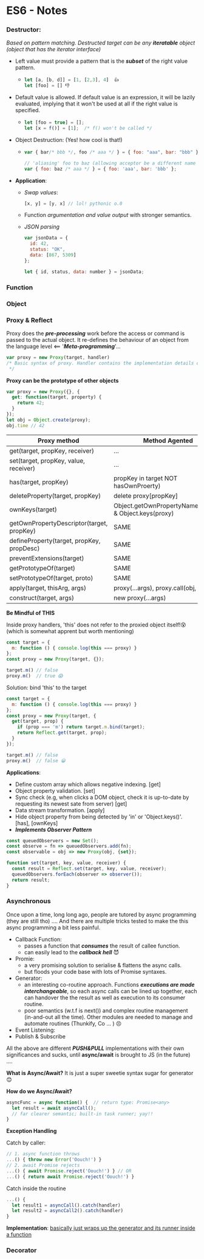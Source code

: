 # ES6 - Notes

### **Destructor**:

*Based on pattern matching. Destructed target can be any **iteratable** object (object that has the iterator interface)*

* Left value must provide a pattern that is the ***subset***  of the right value pattern.

  * ```javascript
    let [a, [b, d]] = [1, [2,3], 4]  👍
    let [foo] = [] 👎
    ```

* Default value is allowed. If default value is an expression, it will be lazily evaluated, implying that it won't be used at all if the right value is specified.

  * ```javascript
    let [foo = true] = [];
    let [x = f()] = [1];  /* f() won't be called */
    ```

* Object Destruction: (Yes! how cool is that!)

  * ```javascript
    var { bar/* bbb */, foo /* aaa */ } = { foo: "aaa", bar: "bbb" };

    // 'aliasing' foo to baz (allowing acceptor be a different name from the target 😃)
    var { foo: baz /* aaa */ } = { foo: 'aaa', bar: 'bbb' };
    ```

* **Application**:

  * *Swap values*: 

    ```javascript
    [x, y] = [y, x] // lol! pythonic o.0
    ```

  * Function *argumentation and value output* with stronger semantics. 

  * *JSON parsing*

    ```javascript
    var jsonData = {
      id: 42,
      status: "OK",
      data: [867, 5309]
    };

    let { id, status, data: number } = jsonData;
    ```

### Function



### Object



### Proxy & Reflect

Proxy does the ***pre-processing*** work before the access or command is passed to the actual object.  It re-defines the behaviour of an object from the language level <== '***Meta-programming***'… 

```javascript
var proxy = new Proxy(target, handler)
/* Basic syntax of proxy. Handler contains the implementation details of overloaded methods. (get, set ... )
 */
```



**Proxy can be the prototype of other objects**

```javascript
var proxy = new Proxy({}, {
  get: function(target, property) {
    return 42;
  }
});
let obj = Object.create(proxy);
obj.time // 42
```



| Proxy method                             | Method Agented                           |
| ---------------------------------------- | ---------------------------------------- |
| get(target, propKey, receiver)           | …                                        |
| set(target, propKey, value, receiver)    | …                                        |
| has(target, propKey)                     | propKey in target NOT hasOwnProerty)     |
| deleteProperty(target, propKey)          | delete proxy[propKey]                    |
| ownKeys(target)                          | Object.getOwnPropertyNames(proxy) & Object.keys(proxy) |
| getOwnPropertyDescriptor(target, propKey) | SAME                                     |
| defineProperty(target, propKey, propDesc) | SAME                                     |
| preventExtensions(target)                | SAME                                     |
| getPrototypeOf(target)                   | SAME                                     |
| setPrototypeOf(target, proto)            | SAME                                     |
| apply(target, thisArg, args)             | proxy(…args), proxy.call(obj, …args)     |
| construct(target, args)                  | new proxy(…args)                         |



**Be Mindful of THIS**

Inside proxy handlers, 'this' does not refer to the proxied object itself!😵 (which is somewhat apprent but worth mentioning)

```javascript
const target = {
  m: function () { console.log(this === proxy) }
};
const proxy = new Proxy(target, {});

target.m() // false
proxy.m()  // true 😱
```

Solution: bind 'this' to the target

```javascript
const target = {
  m: function () { console.log(this === proxy) }
};
const proxy = new Proxy(target, {
  get(target, prop) {
    if (prop === 'm') return target.m.bind(target);
    return Reflect.get(target, prop);
  }
});

target.m() // false
proxy.m()  // false 😀
```



**Applications**:

* Define custom array which allows negative indexing. [get]
* Object property validation. [set]
* Sync check (e.g, when clicks a DOM object, check it is up-to-date by requesting its newest sate from server) [get]
* Data stream transformation. [apply]
* Hide object property from being detected by 'in' or 'Object.keys()'. [has], [ownKeys]
* ***Implements Observer Pattern***

```javascript
const queuedObservers = new Set();
const observe = fn => queuedObservers.add(fn);
const observable = obj => new Proxy(obj, {set});

function set(target, key, value, receiver) {
  const result = Reflect.set(target, key, value, receiver);
  queuedObservers.forEach(observer => observer());
  return result;
}
```



### Asynchronous

Once upon a time, long long ago, people are tutored by async programming (they are still tho) …. And there are multiple tricks tested to make the this async programming a bit less painful. 

* Callback Function:
  * passes a function that ***consumes***  the result of callee function. 
  * can easily lead to the ***callback hell*** 😈
* Promie:
  * a very promising solution to serialise & flattens the async calls. 
  * but floods your code base with lots of Promise syntaxes. 
* Generator:
  * an interesting co-routine approach. Functions ***executions are made interchangeable***, so each async calls can be lined up together, each can handover the the result as well as execution to its consumer routine. 
  * poor semantics (w.t.f is next()) and complex routine management (in-and-out all the time). Other modules are needed to manage and automate routines (Thunkify, Co … ) 😣
* Event Listening:
* Publish & Subscribe

All the above are different ***PUSH&PULL*** implementations with their own significances and sucks, until **async/await** is brought to JS (in the future) …. 



**What is Async/Await?** It is just a super sweetie syntax sugar for generator 😊

**How do we Async/Await?**

```javascript
asyncFunc = async function() {  // return type: Promise<any>
  let result = await asyncCall(); 
  // far clearer semantic; built-in task runner; yay!!
}
```

**Exception Handling**

Catch by caller:

```javascript
// 1. async function throws
...() { throw new Error('Oouch!') }
// 2. await Promise rejects
...() { await Promise.reject('Oouch!') } // OR
...() { return await Promise.reject('Oouch!') }
```

Catch inside the routine

```javascript
...() {
  let result1 = asyncCall().catch(handler)
  let result2 = asyncCall2().catch(handler)
}
```

**Implementation**: [basically just wraps up the generator and its runner inside a function](http://es6.ruanyifeng.com/#docs/async#async函数)

### Decorator